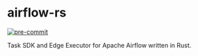 # airflow-rs

[![pre-commit](https://img.shields.io/badge/pre--commit-enabled-brightgreen?logo=pre-commit)](https://github.com/pre-commit/pre-commit)

Task SDK and Edge Executor for Apache Airflow written in Rust.
